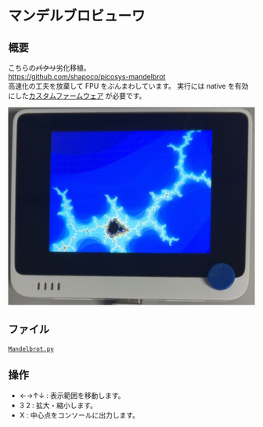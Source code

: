 # マンデルブロビューワ

## 概要
こちらの~~パクリ~~劣化移植。<br/>
https://github.com/shapoco/picosys-mandelbrot <br/>
高速化の工夫を放棄して FPU をぶんまわしています。
実行には native を有効にした[カスタムファームウェア](/Firmware/MyCircuitPython7.3.uf2) が必要です。

[![YouTube](./MandelbrotViewer.jpg)](https://www.youtube.com/watch?v=dgkFT8PU9BU)

## ファイル
   [`Mandelbrot.py`](/CIRCUITPY/Mandelbrot.py)

## 操作
- ←→↑↓ : 表示範囲を移動します。
- 3 2 : 拡大・縮小します。
- X : 中心点をコンソールに出力します。

